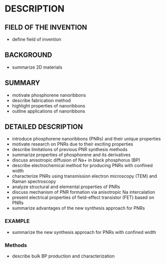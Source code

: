 # DESCRIPTION

## FIELD OF THE INVENTION

- define field of invention

## BACKGROUND

- summarize 2D materials

## SUMMARY

- motivate phosphorene nanoribbons
- describe fabrication method
- highlight properties of nanoribbons
- outline applications of nanoribbons

## DETAILED DESCRIPTION

- introduce phosphorene nanoribbons (PNRs) and their unique properties
- motivate research on PNRs due to their exciting properties
- describe limitations of previous PNR synthesis methods
- summarize properties of phosphorene and its derivatives
- discuss anisotropic diffusion of Na+ in black phosphorus (BP)
- describe electrochemical method for producing PNRs with confined width
- characterize PNRs using transmission electron microscopy (TEM) and Raman spectroscopy
- analyze structural and elemental properties of PNRs
- discuss mechanism of PNR formation via anisotropic Na intercalation
- present electrical properties of field-effect transistor (FET) based on PNRs
- summarize advantages of the new synthesis approach for PNRs

### EXAMPLE

- summarize the new synthesis approach for PNRs with confined width

### Methods

- describe bulk BP production and characterization

